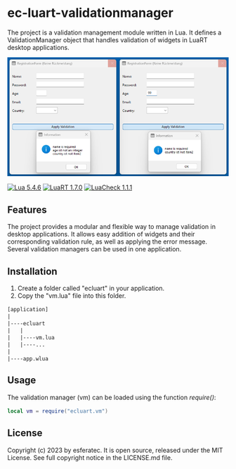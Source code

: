 # ec-luart-validationmanager

The project is a validation management module written in Lua. It defines a ValidationManager object that handles validation of widgets in LuaRT desktop applications.

![Screenshot of the Regisatrtion Form](/readme.png)

[![Lua 5.4.6](https://badgen.net/badge/Lua/5.4.6/yellow)](https://github.com/lua/lua)
[![LuaRT 1.7.0](https://badgen.net/badge/LuaRT/1.7.0/blue)](https://github.com/samyeyo/LuaRT)
[![LuaCheck 1.1.1](https://badgen.net/badge/LuaCheck/1.1.1/green)](https://github.com/lunarmodules/luacheck)

## Features

The project provides a modular and flexible way to manage validation in desktop applications. It allows  easy addition of widgets and their corresponding validation rule, as well as applying the error message. Several validation managers can be used in one application.

## Installation

1. Create a folder called "ecluart" in your application.
2. Copy the "vm.lua" file into this folder.

```text
[application]
|
|----ecluart
|   |
|   |----vm.lua
|   |----...
|
|----app.wlua
```

## Usage

The validation manager (vm) can be loaded using the function *require()*:

```lua
local vm = require("ecluart.vm") 
```

## License

Copyright (c) 2023 by esferatec.
It is open source, released under the MIT License.
See full copyright notice in the LICENSE.md file.
